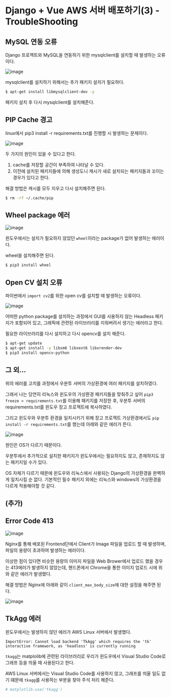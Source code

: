 # Django + Vue AWS 서버 배포하기(3) - TroubleShooting

## MySQL 연동 오류

Django 프로젝트와 MySQL을 연동하기 위한 mysqlclient를 설치할 때 발생하는 오류이다.

![image](https://user-images.githubusercontent.com/52814897/79877872-bd230000-8427-11ea-84f8-53e9a12a9b3e.png)

mysqlclient를 설치하기 위해서는 추가 패키지 설치가 필요하다.

```bash
$ apt-get install libmysqlclient-dev -y
```

패키지 설치 후 다시 mysqlclient를 설치해준다.

## PIP Cache 경고

linux에서 pip3 install -r requirements.txt를 진행할 시 발생하는 문제이다. 

![image](https://user-images.githubusercontent.com/52814897/80068402-84e00680-857a-11ea-9abc-3910b00f7333.png)

두 가지의 원인이 있을 수 있다고 한다.

1. cache를 저장할 공간이 부족하여 나타날 수 있다.
2. 이전에 설치된 패키지들에 의해 생성도니 캐시가 새로 설치되는 패키지들과 꼬이는 경우가 있다고 한다.

해결 방법은 캐시를 모두 지우고 다시 설치해주면 된다.

```bash
$ rm -rf ~/.cache/pip
```

## Wheel package 에러

![image](https://user-images.githubusercontent.com/52814897/80069117-c9b86d00-857b-11ea-9ce0-2bd1fba2bb53.png)

윈도우에서는 설치가 필요하지 않았던 `wheel`이라는 package가 없어 발생하는 에러이다.

wheel을 설치해주면 된다.

```bash
$ pip3 install wheel
```

## Open CV 설치 오류

파이썬에서 `import cv2`를 위한 open cv를 설치할 때 발생하는 오류이다.

![image](https://user-images.githubusercontent.com/52814897/80070789-857a9c00-857e-11ea-8d57-d5cdf8960a50.png)

어떠한 python package를 설치하는 과정에서 GUI를 사용하지 않는 Headless 패키지가 포함되어 있고, 그래픽에 관련된 라이브러리를 지워버려서 생기는 에러라고 한다.

필요한 라이브러리를 다시 설치하고 다시 opencv를 설치 해준다.

```bash
$ apt-get update
$ apt-get install -y libsm6 libxext6 libxrender-dev
$ pip3 install opencv-python
```

## 그 외...

위의 에러를 고치를 과정에서 우분투 서버의 가상환경에 여러 패키지를 설치하였다.

그래서 나는 당연히 리눅스와 윈도우의 가상환경 패키지들을 맞춰주고 싶어 `pip3 freeze > requirements.txt`를 이용해 패키지를 저장한 후, 우분투 서버의 requirements.txt를 윈도우 장고 프로젝트에 복사하였다.

그리고 윈도우와 우분투 환경을 일치시키기 위해 장고 프로젝트 가상환경에서도 `pip install -r requirements.txt`를 했는데 아래와 같은 에러가 뜬다.

![image](https://user-images.githubusercontent.com/52814897/80077883-135b8480-8589-11ea-8657-ea5225bdbb4e.png)

원인은 OS가 다르기 때문이다.

우분투에서 추가적으로 설치한 패키지가 윈도우에서는 필요하지도 않고, 존재하지도 않는 패키지일 수가 있다.

OS 자체가 다르기 때문에 윈도우와 리눅스에서 사용되는 Django의 가상환경을 완벽하게 일치시킬 순 없다. 기본적인 필수 패키지 외에는 리눅스와 windows의 가상환경을 다르게 적용해야할 것 같다.

## (추가)

## Error Code 413

![image](https://user-images.githubusercontent.com/52814897/80309763-e40b7880-8811-11ea-8b10-e354d3ef2722.png)

Nginx를 통해 배포된 Frontend단에서 Client가 Image 파일을 업로드 할 때 발생하며, 파일의 용량이 초과하여 발생하는 에러이다.

이상한 점이 있다면 비슷한 용량의 이미지 파일을 Web Brower에서 업로드 했을 경우는 413에러가 발생하지 않았는데, 핸드폰에서 Chrome을 통한 이미지 업로드 시에 위와 같은 에러가 발생했다.

해결 방법은 Nginx에 아래와 같이 `client_max_body_size`에 대한 설정을 해주면 된다.

![image](https://user-images.githubusercontent.com/52814897/80309923-e91cf780-8812-11ea-8d2e-388acd984bf7.png)

## TkAgg 에러

윈도우에서는 발생하지 않던 에러가 AWS Linux 서버에서 발생했다.

`ImportError: Cannot load backend 'TkAgg' which requires the 'tk' interactive framework, as 'headless' is currently running`

`tkagg`는 matplolib에 관련된 라이브러리로 우리가 윈도우에서 Visual Studio Code로 그래프 등을 띄울 때 사용된다고 한다.

AWS Linux 서버에서는 Visual Studio Code를 사용하지 않고, 그래프를 띄울 일도 없기 떄문에 `tkagg`를 사용하는 부분을 찾아 주석 처리 해준다.

```python
# matplotlib.use('tkagg')
```